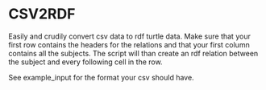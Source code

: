 # CSV2RDF
Easily and crudily convert csv data to rdf turtle data. Make sure that your first row contains the headers for the relations and that your first column contains all the subjects. The script will than create an rdf relation between the subject and every following cell in the row.

See example_input for the format your csv should have. 
